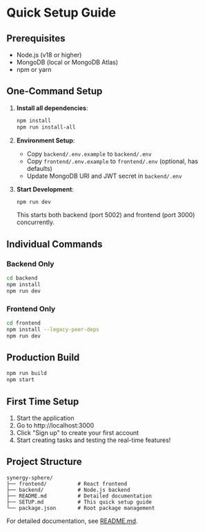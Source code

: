 # Quick Setup Guide

## Prerequisites
- Node.js (v18 or higher)
- MongoDB (local or MongoDB Atlas)
- npm or yarn

## One-Command Setup

1. **Install all dependencies**:
   ```bash
   npm install
   npm run install-all
   ```

2. **Environment Setup**:
   - Copy `backend/.env.example` to `backend/.env`
   - Copy `frontend/.env.example` to `frontend/.env` (optional, has defaults)
   - Update MongoDB URI and JWT secret in `backend/.env`

3. **Start Development**:
   ```bash
   npm run dev
   ```
   This starts both backend (port 5002) and frontend (port 3000) concurrently.

## Individual Commands

### Backend Only
```bash
cd backend
npm install
npm run dev
```

### Frontend Only
```bash
cd frontend
npm install --legacy-peer-deps
npm run dev
```

## Production Build
```bash
npm run build
npm start
```

## First Time Setup
1. Start the application
2. Go to http://localhost:3000
3. Click "Sign up" to create your first account
4. Start creating tasks and testing the real-time features!

## Project Structure
```
synergy-sphere/
├── frontend/          # React frontend
├── backend/           # Node.js backend
├── README.md          # Detailed documentation
├── SETUP.md           # This quick setup guide
└── package.json       # Root package management
```

For detailed documentation, see [README.md](./README.md).